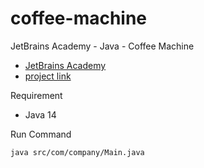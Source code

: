# coffee-machine
JetBrains Academy - Java - Coffee Machine
- [JetBrains Academy](https://hyperskill.org)
- [project link](https://hyperskill.org/projects/33?goal=7)

Requirement
- Java 14

Run Command
```
java src/com/company/Main.java
```

